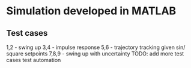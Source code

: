 # Simulation developed in MATLAB

## Test cases
1,2 - swing up
3,4 - impulse response
5,6 - trajectory tracking given sin/ square setpoints
7,8,9 - swing up with uncertainty
TODO:
add more test cases
test automation
